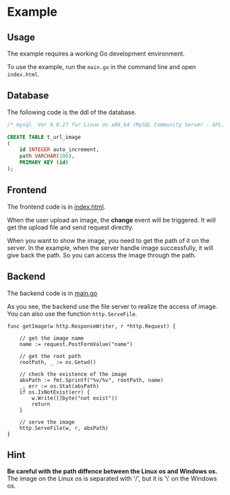 # Example

## Usage

The example requires a working Go development environment.

To use the example, run the `main.go` in the command line and open `index.html`.

## Database

The following code is the ddl of the database.

```SQL
/* mysql  Ver 8.0.27 for Linux on x86_64 (MySQL Community Server - GPL) */

CREATE TABLE t_url_image
(
    id INTEGER auto_increment,
    path VARCHAR(100),
    PRIMARY KEY (id)
);
```

## Frontend

The frontend code is in [index.html](https://github.com/ChenYuTong10/study-image/url/index.html).

When the user upload an image, the **change** event will be triggered. It will
get the upload file and send request directly.

When you want to show the image, you need to get the path of it on the server.
In the example, when the server handle image successfully, it will give back the path.
So you can access the image through the path.

## Backend

The backend code is in [main.go](https://github.com/ChenYuTong10/study-image/url/main.go)

As you see, the backend use the file server to realize the access of image. You can also use the 
function `http.ServeFile`.

```Golang
func getImage(w http.ResponseWriter, r *http.Request) {

    // get the image name
    name := request.PostFormValue("name")

    // get the root path
    rootPath, _ := os.Getwd()

    // check the existence of the image
    absPath := fmt.Sprintf("%v/%v", rootPath, name)
    _, err := os.Stat(absPath)
    if os.IsNotExist(err) {
        w.Write([]byte("not exist"))
        return
    }

    // serve the image
    http.ServeFile(w, r, absPath)
}
```

## Hint

**Be careful with the path diffence between the Linux os and Windows os.**
The image on the Linux os is separated with '/', but it is '\\' on the Windows os.